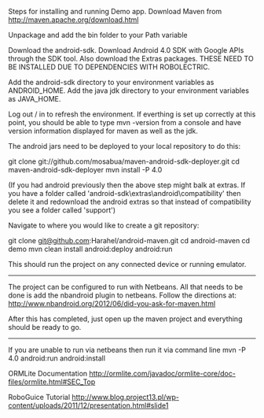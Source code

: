 Steps for installing and running Demo app.
Download Maven from http://maven.apache.org/download.html

Unpackage and add the bin folder to your Path variable

Download the android-sdk. Download Android 4.0 SDK with Google APIs
through the SDK tool.  Also download the Extras packages.
THESE NEED TO BE INSTALLED DUE TO DEPENDENCIES WITH ROBOLECTRIC.

Add the android-sdk directory to your environment variables as ANDROID_HOME.
Add the java jdk directory to your environment variables as JAVA_HOME.

Log out / in to refresh the environment.  If everthing is set up correctly
at this point, you should be able to type mvn -version from a console and
have version information displayed for maven as well as the jdk.

The android jars need to be deployed to your local repository to do this:

git clone git://github.com/mosabua/maven-android-sdk-deployer.git
cd maven-android-sdk-deployer
mvn install -P 4.0

(If you had android previously then the above step might balk at extras. 
If you have a folder called 'android-sdk\extras\android\compatibility' then delete it and redownload the
android extras so that instead of compatibility you see a folder called 'support')


Navigate to where you would like to create a git repository:

git clone git@github.com:Harahel/android-maven.git
cd android-maven
cd demo
mvn clean install android:deploy android:run

This should run the project on any connected device or running emulator.

------------------------------------------------------------------------
The project can be configured to run with Netbeans.  All that needs to be
done is add the nbandroid plugin to netbeans.  Follow the directions at:
http://www.nbandroid.org/2012/06/did-you-ask-for-maven.html

After this has completed, just open up the maven project and everything
should be ready to go.

------------------------------------------------------------------------

If you are unable to run via netbeans then run it via command line
mvn -P 4.0 android:run android:install


ORMLite Documentation
http://ormlite.com/javadoc/ormlite-core/doc-files/ormlite.html#SEC_Top

RoboGuice Tutorial
http://www.blog.project13.pl/wp-content/uploads/2011/12/presentation.html#slide1
